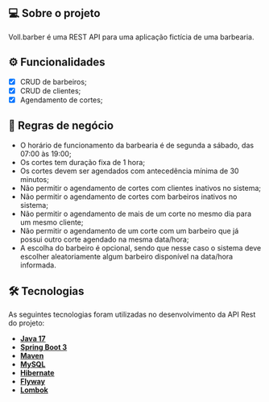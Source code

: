 ## 💻 Sobre o projeto

Voll.barber é uma REST API para uma aplicação fictícia de uma barbearia.

## ⚙️ Funcionalidades

- [x] CRUD de barbeiros;
- [x] CRUD de clientes;
- [X] Agendamento de cortes;

## 📄 Regras de negócio

- O horário de funcionamento da barbearia é de segunda a sábado, das 07:00 às 19:00;
- Os cortes tem duração fixa de 1 hora;
- Os cortes devem ser agendados com antecedência mínima de 30 minutos;
- Não permitir o agendamento de cortes com clientes inativos no sistema;
- Não permitir o agendamento de cortes com barbeiros inativos no sistema;
- Não permitir o agendamento de mais de um corte no mesmo dia para um mesmo cliente;
- Não permitir o agendamento de um corte com um barbeiro que já possui outro corte agendado na mesma data/hora;
- A escolha do barbeiro é opcional, sendo que nesse caso o sistema deve escolher aleatoriamente algum barbeiro disponível na data/hora informada.

## 🛠 Tecnologias

As seguintes tecnologias foram utilizadas no desenvolvimento da API Rest do projeto:

- **[Java 17](https://www.oracle.com/java)**
- **[Spring Boot 3](https://spring.io/projects/spring-boot)**
- **[Maven](https://maven.apache.org)**
- **[MySQL](https://www.mysql.com)**
- **[Hibernate](https://hibernate.org)**
- **[Flyway](https://flywaydb.org)**
- **[Lombok](https://projectlombok.org)**